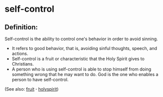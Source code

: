 # self-control #

## Definition: ##

Self-control is the ability to control one's behavior in order to avoid sinning.

* It refers to good behavior, that is, avoiding sinful thoughts, speech, and actions.
* Self-control is a fruit or characteristic that the Holy Spirit gives to Christians.
* A person who is using self-control is able to stop himself from doing something wrong that he may want to do. God is the one who enables a person to have self-control.

(See also: [fruit](../kt/fruit.md) **·** [holyspirit](../kt/holyspirit.md))

